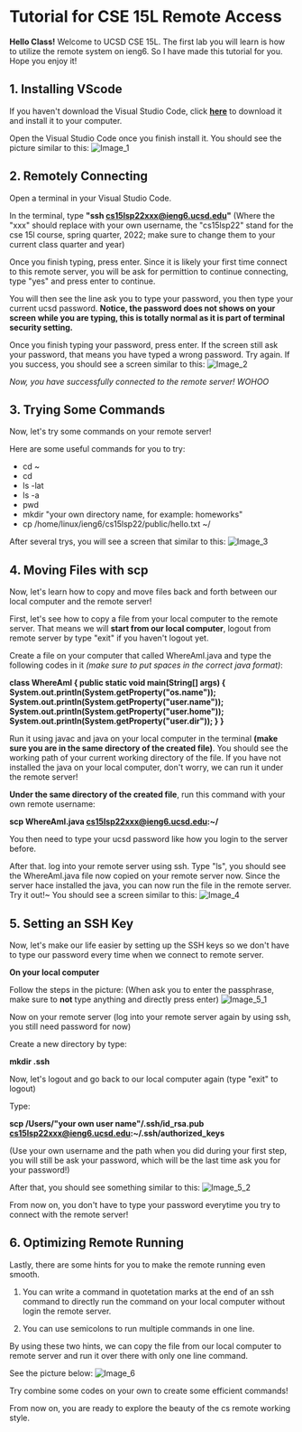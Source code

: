 # Tutorial for CSE 15L Remote Access

**Hello Class!**
Welcome to UCSD CSE 15L. The first lab you will learn is how to utilize the remote system on ieng6.
So I have made this tutorial for you. Hope you enjoy it!

## 1. Installing VScode

If you haven't download the Visual Studio Code, click **[here](https://code.visualstudio.com)** to download it and install it to your computer.

Open the Visual Studio Code once you finish install it. You should see the picture similar to this: ![Image_1](VSCode_Screenshot.png)

## 2. Remotely Connecting

Open a terminal in your Visual Studio Code.

In the terminal, type **"ssh cs15lsp22xxx@ieng6.ucsd.edu"** (Where the "xxx" should replace with your own username, the "cs15lsp22" stand for the cse 15l course, spring quarter, 2022; make sure to change them to your current class quarter and year)

Once you finish typing, press enter. Since it is likely your first time connect to this remote server, you will be ask for permittion to continue connecting, type "yes" and press enter to continue.

You will then see the line ask you to type your password, you then type your current ucsd password. **Notice, the password does not shows on your screen while you are typing, this is totally normal as it is part of terminal security setting.**

Once you finish typing your password, press enter. If the screen still ask your password, that means you have typed a wrong password. Try again. If you success, you should see a screen similar to this: ![Image_2](Remotely_Connecting.png)

*Now, you have successfully connected to the remote server! WOHOO*

## 3. Trying Some Commands

Now, let's try some commands on your remote server!

Here are some useful commands for you to try:
* cd ~
* cd
* ls -lat
* ls -a
* pwd
* mkdir "your own directory name, for example: homeworks"
* cp /home/linux/ieng6/cs15lsp22/public/hello.txt ~/

After several trys, you will see a screen that similar to this: ![Image_3](Try_Commands.png)

## 4. Moving Files with scp

Now, let's learn how to copy and move files back and forth between our local computer and the remote server!

First, let's see how to copy a file from your local computer to the remote server. That means we will **start from our local computer**, logout from remote server by type "exit" if you haven't logout yet.

Create a file on your computer that called WhereAmI.java and type the following codes in it *(make sure to put spaces in the correct java format)*:

**class WhereAmI {
    public static void main(String[] args) {
        System.out.println(System.getProperty("os.name"));
        System.out.println(System.getProperty("user.name"));
        System.out.println(System.getProperty("user.home"));
        System.out.println(System.getProperty("user.dir"));
    }
}**

Run it using javac and java on your local computer in the terminal **(make sure you are in the same directory of the created file)**. You should see the working path of your current working directory of the file. If you have not installed the java on your local computer, don't worry, we can run it under the remote server!

**Under the same directory of the created file**, run this command with your own remote username:

**scp WhereAmI.java cs15lsp22xxx@ieng6.ucsd.edu:~/**

You then need to type your ucsd password like how you login to the server before.

After that. log into your remote server using ssh. Type "ls", you should see the WhereAmI.java file now copied on your remote server now. Since the server hace installed the java, you can now run the file in the remote server. Try it out!~ You should see a screen similar to this: ![Image_4](Scp_Demo.png)

## 5. Setting an SSH Key

Now, let's make our life easier by setting up the SSH keys so we don't have to type our password every time when we connect to remote server.

**On your local computer**

Follow the steps in the picture: (When ask you to enter the passphrase, make sure to **not** type anything and directly press enter)
![Image_5_1](SSH_Key_1.png)

Now on your remote server (log into your remote server again by using ssh, you still need password for now)

Create a new directory by type:

**mkdir .ssh**

Now, let's logout and go back to our local computer again (type "exit" to logout)

Type:

**scp /Users/"your own user name"/.ssh/id_rsa.pub cs15lsp22xxx@ieng6.ucsd.edu:~/.ssh/authorized_keys**

(Use your own username and the path when you did during your first step, you will still be ask your password, which will be the last time ask you for your password!)

After that, you should see something similar to this:
![Image_5_2](SSH_Key_2.png)

From now on, you don't have to type your password everytime you try to connect with the remote server!

## 6. Optimizing Remote Running

Lastly, there are some hints for you to make the remote running even smooth. 

1. You can write a command in quotetation marks at the end of an ssh command to directly run the command on your local computer without login the remote server.

2. You can use semicolons to run multiple commands in one line.

By using these two hints, we can copy the file from our local computer to remote server and run it over there with only one line command.

See the picture below:
![Image_6](Optimizing_Remote.png)

Try combine some codes on your own to create some efficient commands!

From now on, you are ready to explore the beauty of the cs remote working style.